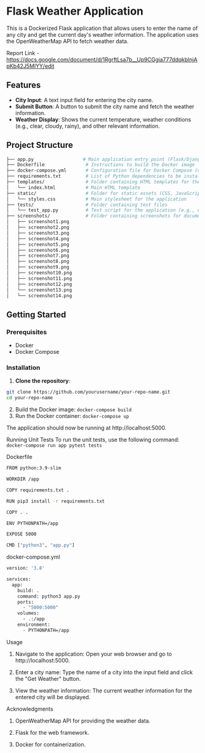 # Flask Weather Application

This is a Dockerized Flask application that allows users to enter the name of any city and get the current day's weather information. The application uses the OpenWeatherMap API to fetch weather data.

Report Link - https://docs.google.com/document/d/1RgrftLsa7b__Up9CGgia777ddqkblnjApKb42J5MIYY/edit

## Features

- **City Input**: A text input field for entering the city name.
- **Submit Button**: A button to submit the city name and fetch the weather information.
- **Weather Display**: Shows the current temperature, weather conditions (e.g., clear, cloudy, rainy), and other relevant information.

## Project Structure
```bash
├── app.py                  # Main application entry point (Flask/Django/FastAPI or other)
├── Dockerfile               # Instructions to build the Docker image
├── docker-compose.yml       # Configuration file for Docker Compose (used for multi-container Docker applications)
├── requirements.txt         # List of Python dependencies to be installed (via pip)
├── templates/               # Folder containing HTML templates for the frontend
│   └── index.html           # Main HTML template
├── static/                  # Folder for static assets (CSS, JavaScript, images, etc.)
│   └── styles.css           # Main stylesheet for the application
├── tests/                   # Folder containing test files
│   └── test_app.py          # Test script for the application (e.g., using pytest)
├── screenshots/             # Folder containing screenshots for documentation or demo purposes
│   ├── screenshot1.png
│   ├── screenshot2.png
│   ├── screenshot3.png
│   ├── screenshot4.png
│   ├── screenshot5.png
│   ├── screenshot6.png
│   ├── screenshot7.png
│   ├── screenshot8.png
│   ├── screenshot9.png
│   ├── screenshot10.png
│   ├── screenshot11.png
│   ├── screenshot12.png
│   └── screenshot13.png
│   └── screenshot14.png
```

 
## Getting Started

### Prerequisites

- Docker
- Docker Compose

### Installation

1. **Clone the repository**:

```bash
git clone https://github.com/yourusername/your-repo-name.git
cd your-repo-name
```

2. Build the Docker image:
```docker-compose build```
3. Run the Docker container:
```docker-compose up```

The application should now be running at http://localhost:5000.

Running Unit Tests
To run the unit tests, use the following command:
```docker-compose run app pytest tests```

Dockerfile
```bash
FROM python:3.9-slim

WORKDIR /app

COPY requirements.txt .

RUN pip3 install -r requirements.txt

COPY . .

ENV PYTHONPATH=/app

EXPOSE 5000

CMD ["python3", "app.py"]
```

docker-compose.yml
```bash
version: '3.8'

services:
  app:
    build: .
    command: python3 app.py
    ports:
      - "5000:5000"
    volumes:
      - .:/app
    environment:
      - PYTHONPATH=/app
```

Usage
1. Navigate to the application: Open your web browser and go to http://localhost:5000.

2. Enter a city name: Type the name of a city into the input field and click the "Get Weather" button.
3. View the weather information: The current weather information for the entered city will be displayed.

Acknowledgments
1. OpenWeatherMap API for providing the weather data.

2. Flask for the web framework.

3. Docker for containerization.

